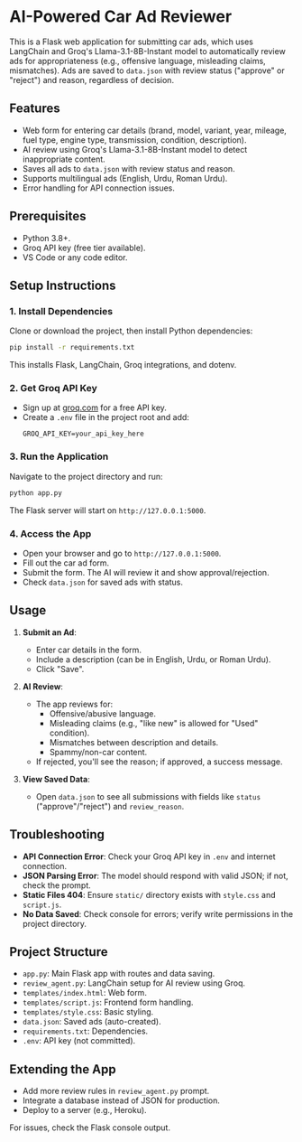 # AI-Powered Car Ad Reviewer

This is a Flask web application for submitting car ads, which uses LangChain and Groq's Llama-3.1-8B-Instant model to automatically review ads for appropriateness (e.g., offensive language, misleading claims, mismatches). Ads are saved to `data.json` with review status ("approve" or "reject") and reason, regardless of decision.

## Features
- Web form for entering car details (brand, model, variant, year, mileage, fuel type, engine type, transmission, condition, description).
- AI review using Groq's Llama-3.1-8B-Instant model to detect inappropriate content.
- Saves all ads to `data.json` with review status and reason.
- Supports multilingual ads (English, Urdu, Roman Urdu).
- Error handling for API connection issues.

## Prerequisites
- Python 3.8+.
- Groq API key (free tier available).
- VS Code or any code editor.

## Setup Instructions

### 1. Install Dependencies
Clone or download the project, then install Python dependencies:

```bash
pip install -r requirements.txt
```

This installs Flask, LangChain, Groq integrations, and dotenv.

### 2. Get Groq API Key
- Sign up at [groq.com](https://groq.com) for a free API key.
- Create a `.env` file in the project root and add:
  ```
  GROQ_API_KEY=your_api_key_here
  ```

### 3. Run the Application
Navigate to the project directory and run:

```bash
python app.py
```

The Flask server will start on `http://127.0.0.1:5000`.

### 4. Access the App
- Open your browser and go to `http://127.0.0.1:5000`.
- Fill out the car ad form.
- Submit the form. The AI will review it and show approval/rejection.
- Check `data.json` for saved ads with status.

## Usage
1. **Submit an Ad**:
   - Enter car details in the form.
   - Include a description (can be in English, Urdu, or Roman Urdu).
   - Click "Save".

2. **AI Review**:
   - The app reviews for:
     - Offensive/abusive language.
     - Misleading claims (e.g., "like new" is allowed for "Used" condition).
     - Mismatches between description and details.
     - Spammy/non-car content.
   - If rejected, you'll see the reason; if approved, a success message.

3. **View Saved Data**:
   - Open `data.json` to see all submissions with fields like `status` ("approve"/"reject") and `review_reason`.

## Troubleshooting
- **API Connection Error**: Check your Groq API key in `.env` and internet connection.
- **JSON Parsing Error**: The model should respond with valid JSON; if not, check the prompt.
- **Static Files 404**: Ensure `static/` directory exists with `style.css` and `script.js`.
- **No Data Saved**: Check console for errors; verify write permissions in the project directory.

## Project Structure
- `app.py`: Main Flask app with routes and data saving.
- `review_agent.py`: LangChain setup for AI review using Groq.
- `templates/index.html`: Web form.
- `templates/script.js`: Frontend form handling.
- `templates/style.css`: Basic styling.
- `data.json`: Saved ads (auto-created).
- `requirements.txt`: Dependencies.
- `.env`: API key (not committed).

## Extending the App
- Add more review rules in `review_agent.py` prompt.
- Integrate a database instead of JSON for production.
- Deploy to a server (e.g., Heroku).

For issues, check the Flask console output.
